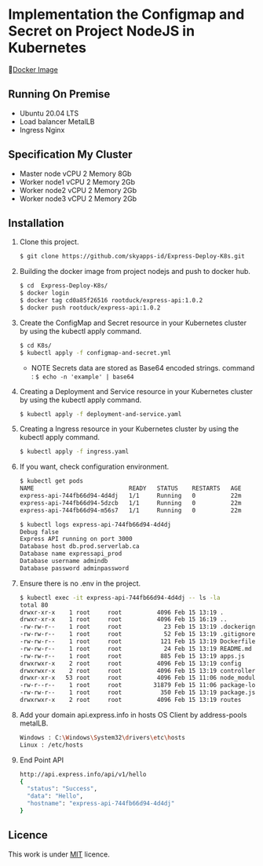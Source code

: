 # Implementation the Configmap and Secret on Project NodeJS in Kubernetes

🚢[Docker Image](https://hub.docker.com/repository/docker/rootduck/express-api)

## Running On Premise 
- Ubuntu 20.04 LTS
- Load balancer MetalLB
- Ingress Nginx

## Specification My Cluster
- Master node vCPU 2 Memory 8Gb
- Worker node1 vCPU 2 Memory 2Gb
- Worker node2 vCPU 2 Memory 2Gb
- Worker node3 vCPU 2 Memory 2Gb

## Installation
1. Clone this project.
    ```sh
    $ git clone https://github.com/skyapps-id/Express-Deploy-K8s.git 
    ```

2. Building the docker image from project nodejs and push to docker hub.
    ```sh
    $ cd  Express-Deploy-K8s/
    $ docker login
    $ docker tag cd0a85f26516 rootduck/express-api:1.0.2
    $ docker push rootduck/express-api:1.0.2
    ```

3. Create the ConfigMap and Secret resource in your Kubernetes cluster by using the kubectl apply command.
    ```sh
    $ cd K8s/
    $ kubectl apply -f configmap-and-secret.yml
    ```
     - NOTE Secrets data are stored as Base64 encoded strings. command : ```$ echo -n 'example' | base64 ```

4. Creating a Deployment and Service resource in your Kubernetes cluster by using the kubectl apply command.
    ```sh
    $ kubectl apply -f deployment-and-service.yaml
    ```

5. Creating a Ingress resource in your Kubernetes cluster by using the kubectl apply command.
    ```sh
    $ kubectl apply -f ingress.yaml
    ```

6. If you want, check configuration environment.
    ```sh
    $ kubectl get pods
    NAME                           READY   STATUS    RESTARTS   AGE
    express-api-744fb66d94-4d4dj   1/1     Running   0          22m
    express-api-744fb66d94-5dzcb   1/1     Running   0          22m
    express-api-744fb66d94-m56s7   1/1     Running   0          22m

    $ kubectl logs express-api-744fb66d94-4d4dj
    Debug false
    Express API running on port 3000
    Database host db.prod.serverlab.ca
    Database name expressapi_prod
    Database username admindb
    Database password adminpassword
    ```

7. Ensure there is no .env in the project.
    ```sh
    $ kubectl exec -it express-api-744fb66d94-4d4dj -- ls -la
    total 80
    drwxr-xr-x    1 root     root          4096 Feb 15 13:19 .
    drwxr-xr-x    1 root     root          4096 Feb 15 16:19 ..
    -rw-rw-r--    1 root     root            23 Feb 15 13:19 .dockerignore
    -rw-rw-r--    1 root     root            52 Feb 15 13:19 .gitignore
    -rw-rw-r--    1 root     root           121 Feb 15 13:19 Dockerfile
    -rw-rw-r--    1 root     root            24 Feb 15 13:19 README.md
    -rw-rw-r--    1 root     root           885 Feb 15 13:19 apps.js
    drwxrwxr-x    2 root     root          4096 Feb 15 13:19 config
    drwxrwxr-x    2 root     root          4096 Feb 15 13:19 controllers
    drwxr-xr-x   53 root     root          4096 Feb 15 11:06 node_modules
    -rw-r--r--    1 root     root         31879 Feb 15 11:06 package-lock.json
    -rw-rw-r--    1 root     root           350 Feb 15 13:19 package.json
    drwxrwxr-x    2 root     root          4096 Feb 15 13:19 routes
    ```
8. Add your domain api.express.info in hosts OS Client by address-pools metalLB.
    ```sh
    Windows : C:\Windows\System32\drivers\etc\hosts
    Linux : /etc/hosts
    ```
   
9.  End Point API
    ```sh
    http://api.express.info/api/v1/hello
    {
      "status": "Success",
      "data": "Hello",
      "hostname": "express-api-744fb66d94-4d4dj"
    }
    ```
   
## Licence

This work is under [MIT](LICENCE) licence.